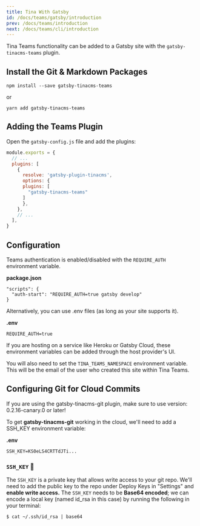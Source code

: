 ```yaml
---
title: Tina With Gatsby
id: /docs/teams/gatsby/introduction
prev: /docs/teams/introduction
next: /docs/teams/cli/introduction
---
```


Tina Teams functionality can be added to a Gatsby site with the `gatsby-tinacms-teams` plugin.

## Install the Git & Markdown Packages

    npm install --save gatsby-tinacms-teams

or

    yarn add gatsby-tinacms-teams

## Adding the Teams Plugin

Open the `gatsby-config.js` file and add the plugins:

```JavaScript
module.exports = {
  // ...
  plugins: [
    {
      resolve: 'gatsby-plugin-tinacms',
      options: {
      plugins: [
        "gatsby-tinacms-teams"
      ]
      },
    },
    // ...
  ],
}
```

## Configuration

Teams authentication is enabled/disabled with the `REQUIRE_AUTH` environment variable.

**package.json**

```
"scripts": {
  "auth-start": "REQUIRE_AUTH=true gatsby develop"
}
```

Alternatively, you can use .env files (as long as your site supports it).

**.env**

```
REQUIRE_AUTH=true
```

<tip>
If you are hosting on a service like Heroku or Gatsby Cloud, these environment variables can be added through the host provider's UI.
</tip>

You will also need to set the `TINA_TEAMS_NAMESPACE` environment variable. This will be the email of the user who created this site within Tina Teams.

## Configuring Git for Cloud Commits

<tip>
If you are using the gatsby-tinacms-git plugin, make sure to use version: 0.2.16-canary.0 or later!
</tip>

To get **gatsby-tinacms-git** working in the cloud, we'll need to add a SSH_KEY environment variable:

**.env**

```
SSH_KEY=KS0eLS4CRTTdJTi...
```

### `SSH_KEY` 🔑

The `SSH_KEY` is a private key that allows write access to your git repo. We'll need to add the public key to the repo under Deploy Keys in "Settings" and **enable write access.** The `SSH_KEY` needs to be **Base64 encoded**; we can encode a local key (named id_rsa in this case) by running the following in your terminal:

`$ cat ~/.ssh/id_rsa | base64`
